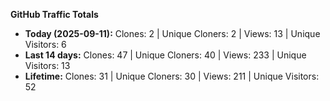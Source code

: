 
**GitHub Traffic Totals**

- **Today (2025-09-11):** Clones: 2 | Unique Cloners: 2 | Views: 13 | Unique Visitors: 6
- **Last 14 days:** Clones: 47 | Unique Cloners: 40 | Views: 233 | Unique Visitors: 13
- **Lifetime:** Clones: 31 | Unique Cloners: 30 | Views: 211 | Unique Visitors: 52
